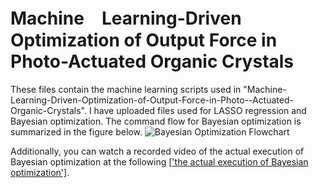 # Machine　Learning-Driven Optimization of Output Force in Photo-Actuated Organic Crystals

These files contain the machine learning scripts used in "Machine-Learning-Driven-Optimization-of-Output-Force-in-Photo--Actuated-Organic-Crystals". 
I have uploaded files used for LASSO regression and Bayesian optimization. The command flow for Bayesian optimization is summarized in the figure below. 
![Bayesian Optimization Flowchart](https://github.com/user-attachments/assets/53506ea1-9ae6-465b-ae41-d50d81051435)

Additionally, you can watch a recorded video of the actual execution of Bayesian optimization at the following 
[['the actual execution of Bayesian optimization']](https://youtu.be/Wkfgf90MYVs).
